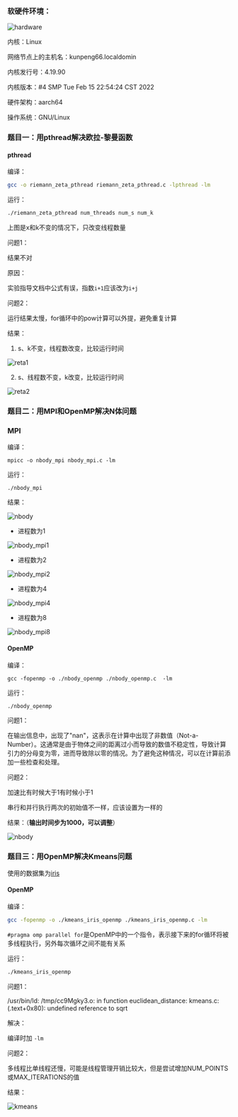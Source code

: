 ### 软硬件环境：

![hardware](img/hardware.png)

内核：Linux

网络节点上的主机名：kunpeng66.localdomin

内核发行号：4.19.90

内核版本：#4 SMP Tue Feb 15 22:54:24 CST 2022

硬件架构：aarch64

操作系统：GNU/Linux



### 题目一：用pthread解决欧拉-黎曼函数

#### pthread

编译：

```bash
gcc -o riemann_zeta_pthread riemann_zeta_pthread.c -lpthread -lm
```

运行：

```bash
./riemann_zeta_pthread num_threads num_s num_k
```



上图是x和k不变的情况下，只改变线程数量



问题1：

结果不对

原因：

实验指导文档中公式有误，指数`i+1`应该改为`i+j`



问题2：

运行结果太慢，for循环中的pow计算可以外提，避免重复计算



结果：

1. s、k不变，线程数改变，比较运行时间

![reta1](img/reta1.png)

2. s、线程数不变，k改变，比较运行时间

![reta2](img/reta2.png)



### 题目二：用MPI和OpenMP解决N体问题

### MPI

编译：

```
mpicc -o nbody_mpi nbody_mpi.c -lm
```

运行：

```
./nbody_mpi
```

结果：

![nbody](img/nbody.png)

* 进程数为1

![nbody_mpi1](img/nbody_mpi1.png)

* 进程数为2

![nbody_mpi2](img/nbody_mpi2.png)

* 进程数为4

![nbody_mpi4](img/nbody_mpi4.png)

* 进程数为8

![nbody_mpi8](img/nbody_mpi8.png)



#### OpenMP

编译：

```
gcc -fopenmp -o ./nbody_openmp ./nbody_openmp.c  -lm
```



运行：

```
./nbody_openmp
```



问题1：

在输出信息中，出现了"nan"，这表示在计算中出现了非数值（Not-a-Number）。这通常是由于物体之间的距离过小而导致的数值不稳定性，导致计算引力的分母变为零，进而导致除以零的情况。为了避免这种情况，可以在计算前添加一些检查和处理。



问题2：

加速比有时候大于1有时候小于1

串行和并行执行两次的初始值不一样，应该设置为一样的



结果：（**输出时间步为1000，可以调整**）

![nbody](img/nbody.png)



### 题目三：用OpenMP解决Kmeans问题
使用的数据集为[iris](https://archive.ics.uci.edu/dataset/53/iris)

#### OpenMP

编译：

```bash
gcc -fopenmp -o ./kmeans_iris_openmp ./kmeans_iris_openmp.c -lm
```

`#pragma omp parallel for`是OpenMP中的一个指令，表示接下来的for循环将被多线程执行，另外每次循环之间不能有关系

运行：

```bash
./kmeans_iris_openmp
```



问题1：

/usr/bin/ld: /tmp/cc9Mgky3.o: in function euclidean_distance:
kmeans.c:(.text+0x80): undefined reference to sqrt

解决：

编译时加 `-lm`



问题2：

多线程比单线程还慢，可能是线程管理开销比较大，但是尝试增加NUM_POINTS或MAX_ITERATIONS的值



结果：

![kmeans](img/kmeans.png)
